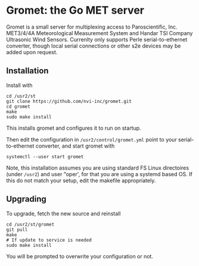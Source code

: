 Gromet: the Go MET server
=========================

Gromet is a small server for multiplexing access to Paroscientific, Inc.
MET3/4/4A  Meteorological Measurement System and Handar TSI Company Ultrasonic
Wind Sensors. Currenlty only supports Perle serial-to-ethernet converter, though
local serial connections or other s2e devices may be added upon request.


Installation
------------

Install with

    cd /usr2/st
    git clone https://github.com/nvi-inc/gromet.git
    cd gromet
    make
    sudo make install

This installs gromet and configures it to run on startup.

Then edit the configuration in `/usr2/control/gromet.yml` point to your
serial-to-ethernet converter, and start gromet with

    systemctl --user start gromet

Note, this installation assumes you are using standard FS Linux directoires (under `/usr2`)
and user "oper', for that you are using a systemd
based OS. If this do not match your setup, edit the makefile appropriately.

Upgrading
---------

To upgrade, fetch the new source and reinstall

    cd /usr2/st/gromet
    git pull
    make
    # If update to service is needed
    sudo make install

You will be prompted to overwrite your configuration or not.
